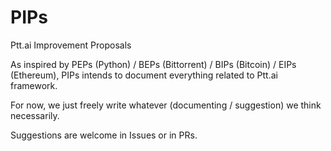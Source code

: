PIPs
==========
Ptt.ai Improvement Proposals

As inspired by PEPs (Python) / BEPs (Bittorrent) / BIPs (Bitcoin) / EIPs (Ethereum),
PIPs intends to document everything related to Ptt.ai framework.

For now, we just freely write whatever (documenting / suggestion) we think necessarily.

Suggestions are welcome in Issues or in PRs.

